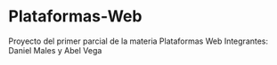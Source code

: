 # Plataformas-Web

Proyecto del primer parcial de la materia Plataformas Web
Integrantes: Daniel Males y Abel Vega 
